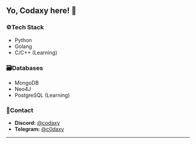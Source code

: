 ## Yo, Codaxy here! 👋

### ⚙️Tech Stack

- Python
- Golang
- C/C++ (Learning)

### 🗃️Databases

- MongoDB
- Neo4J
- PostgreSQL (Learning)

### 📣Contact

- **Discord:** [@codaxy](https://discord.com/users/181499900222111745)
- **Telegram:** [@c0daxy](https://t.me/@c0daxy)
***
